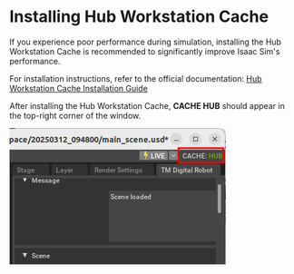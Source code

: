 # Installing Hub Workstation Cache

If you experience poor performance during simulation, installing the Hub Workstation Cache is recommended to significantly improve Isaac Sim's performance.

For installation instructions, refer to the official documentation:
[Hub Workstation Cache Installation Guide](https://docs.omniverse.nvidia.com/utilities/latest/cache/hub-workstation.html)

After installing the Hub Workstation Cache, **CACHE HUB** should appear in the top-right corner of the window.

![](images/20250312114851.png)
